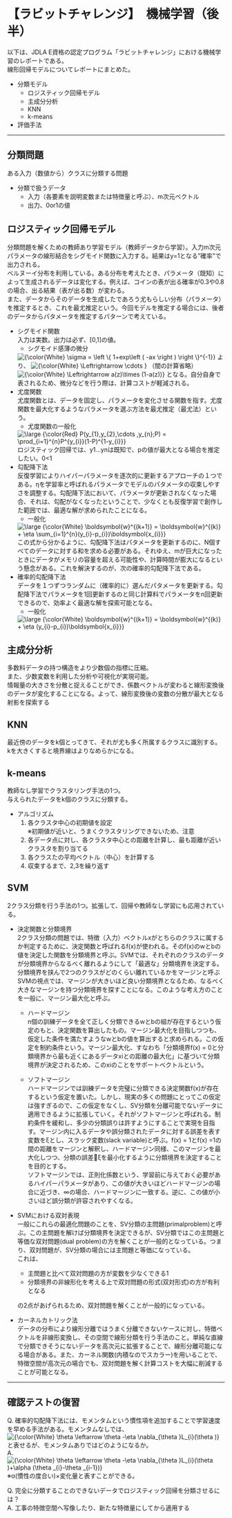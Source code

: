 # 【ラビットチャレンジ】　機械学習（後半）

以下は、JDLA E資格の認定プログラム「ラビットチャレンジ」における機械学習のレポートである。  
線形回帰モデルについてレポートにまとめた。
* 分類モデル
    * ロジスティック回帰モデル
    * 主成分分析
    * KNN
    * k-means
* 評価手法

***
## 分類問題
ある入力（数値から）クラスに分類する問題

* 分類で扱うデータ  
    * 入力（各要素を説明変数または特徴量と呼ぶ）、m次元ベクトル  
    * 出力、0or1の値  


## ロジスティック回帰モデル
分類問題を解くための教師あり学習モデル（教師データから学習）。入力m次元パラメータの線形結合をシグモイド関数に入力する。結果はy=1となる”確率”で出力される。  
ベルヌーイ分布を利用している。ある分布を考えたとき、パラメータ（既知）によって生成されるデータは変化する。例えば、コインの表が出る確率が0.3や0.8の場合、出る結果（表が出る数）が変わる。  
また、データからそのデータを生成したであろう尤もらしい分布（パラメータ）を推定するとき、これを最尤推定という。今回モデルを推定する場合には、後者のデータからパタメータを推定するパターンで考えている。  
* シグモイド関数  
入力は実数。出力は必ず、[0,1]の値。  
    * シグモイド感薄の微分  
    <img src="https://latex.codecogs.com/png.latex?\inline&space;{\color{White}&space;\sigma&space;=&space;\left&space;\{&space;1&plus;exp\left&space;(&space;-ax&space;\right&space;)&space;\right&space;\}^{-1}}" title="{\color{White} \sigma = \left \{ 1+exp\left ( -ax \right ) \right \}^{-1}}" />  
    より、  
    <img src="https://latex.codecogs.com/png.latex?\inline&space;{\color{White}&space;\Leftrightarrow&space;\cdots&space;}" title="{\color{White} \Leftrightarrow \cdots }" />  （間の計算省略）  
    <img src="https://latex.codecogs.com/png.latex?\inline&space;{\color{White}&space;\Leftrightarrow&space;a(z)\times&space;(1-a(z))}" title="{\color{White} \Leftrightarrow a(z)\times (1-a(z))}" />  
    となる。自分自身で表されるため、微分などを行う際は、計算コストが軽減される。
* 尤度関数  
尤度関数とは、データを固定し、パラメータを変化させる関数を指す。尤度関数を最大化するようなパラメータを選ぶ方法を最尤推定（最尤法）という。
    * 尤度関数の一般化  
    <img src="https://latex.codecogs.com/png.latex?\inline&space;\large&space;{\color{White}&space;P(y_{1},y_{2},\cdots&space;,y_{n};P)&space;=&space;\prod_{i=1}^{n}P^{y_{i}}(1-P)^{1-y_{i}}}" title="\large {\color{Red} P(y_{1},y_{2},\cdots ,y_{n};P) = \prod_{i=1}^{n}P^{y_{i}}(1-P)^{1-y_{i}}}" />  
    ロジスティック回帰では、y1...ynは既知で、pの値が最大となる場合を推定したい。0<1<pなので、尤度関数は掛け算されることによって、微小な値になるかもしれない。そこで、対数を取って回避する。これを対数尤度関数という。（対数は単調増加なので、尤度関数が最大となる点と、対数尤度関数が最大となる点は同じ。）  
    ただ、対数尤度関数を微分して0になる点を求める必要があるが、解析的にこの値を求めるのは困難である。ここで登場するのが、勾配降下法である。
* 勾配降下法  
反復学習によりハイパーパラメータを逐次的に更新するアプローチの１つである。ηを学習率と呼ばれるパラメータでモデルのパタメータの収束しやすさを調整する。勾配降下法において、パラメータが更新されなくなった場合、それは、勾配がなくなったということで、少なくとも反復学習で創作した範囲では、最適な解が求められたことになる。  
    * 一般化  
    <img src="https://latex.codecogs.com/png.latex?\inline&space;\large&space;{\color{White}&space;\boldsymbol{w}^{(k&plus;1)}&space;=&space;\boldsymbol{w}^{(k)}&space;&plus;&space;\eta&space;\sum_{i=1}^{n}(y_{i}-p_{i})\boldsymbol{x_{i}}}" title="\large {\color{White} \boldsymbol{w}^{(k+1)} = \boldsymbol{w}^{(k)} + \eta \sum_{i=1}^{n}(y_{i}-p_{i})\boldsymbol{x_{i}}}" />  
    この式から分かるように、勾配降下法はパタメータを更新するのに、N個すべてのデータに対する和を求める必要がある。それゆえ、mが巨大になったときにデータがメモリの容量を超える可能性や、計算時間が膨大になるという懸念がある。これを解決するのが、次の確率的勾配降下法である。
* 確率的勾配降下法  
データを１つずつランダムに（確率的に）選んだパタメータを更新する。勾配降下法でパラメータを1回更新するのと同じ計算料でパラメータをn回更新できるので、効率よく最適な解を探索可能となる。  
    * 一般化  
    <img src="https://latex.codecogs.com/png.latex?\inline&space;\large&space;{\color{White}&space;\boldsymbol{w}^{(k&plus;1)}&space;=&space;\boldsymbol{w}^{(k)}&space;&plus;&space;\eta&space;(y_{i}-p_{i})\boldsymbol{x_{i}}}" title="\large {\color{White} \boldsymbol{w}^{(k+1)} = \boldsymbol{w}^{(k)} + \eta (y_{i}-p_{i})\boldsymbol{x_{i}}}" />

## 主成分分析
多数料データの持つ構造をより少数個の指標に圧縮。  
また、少数変数を利用した分析や可視化が実現可能。  
情報量の大きさを分散と捉えることができ、係数ベクトルが変わると線形変換後のデータが変化することになる。よって、線形変換後の変数の分散が最大となる射影を探索する

## KNN
最近傍のデータをk個とってきて、それが尤も多く所属するクラスに識別する。  
kを大きくすると境界線はよりなめらかになる。

## k-means
教師なし学習でクラスタリング手法の1つ。  
与えられたデータをk個のクラスに分類する。  
* アルゴリズム
    1. 各クラスタ中心の初期値を設定  
    ※初期値が近いと、うまくクラスタリングできないため、注意
    1. 各データ点に対し、各クラスタ中心との距離を計算し、最も距離が近いクラスタを割り当てる
    1. 各クラスたの平均ベクトル（中心）を計算する
    1. 収束するまで、2,3を繰り返す

## SVM
2クラス分類を行う手法の1つ。拡張して、回帰や教師なし学習にも応用されている。

* 決定関数と分類境界  
2クラス分類の問題では、特徴（入力）ベクトルxがとちらのクラスに属するか判定するために、決定関数と呼ばれるf(x)が使われる。そのf(x)のwとbの値を決定した関数を分類境界と呼ぶ。SVMでは、それぞれのクラスのデータが分類境界からなるべく離れるようにして「最適な」分類境界を決定する。分類境界を挟んで2つのクラスがどのくらい離れているかをマージンと呼ぶSVMの視点では、マージンが大きいほど良い分類境界となるため、なるべく大きなマージンを持つ分類境界を探すことになる。このような考え方のことを一般に、マージン最大化と呼ぶ。

    * ハードマージン  
    n個の訓練データを全て正しく分類できるwとbの組が存在するという仮定のもと、決定関数を算出したもの。マージン最大化を目指しつつも、仮定した条件を満たすようなwとbの値を算出すると求められる。この仮定を制約条件という。マージン最大化、すなわち「分類境界f(x) = 0と分類境界から最も近くにあるデータxiとの距離の最大化」に基づいて分類境界が決定されるため、このxiのことをサポートベクトルという。

    * ソフトマージン  
    ハードマージンでは訓練データを完璧に分類できる決定関数f(x)が存在するという仮定を置いた。しかし、現実の多くの問題にとってこの仮定は強すぎるので、この仮定をなくし、SV分類を分離可能でないデータに適用できるように拡張していく。それがソフトマージンと呼ばれる。制約条件を緩和し、多少の分類誤りは許すようにすることで実現を目指す。マージン内に入るデータや誤分類されたデータに対する誤差を表す変数をξとし、スラック変数(slack variable)と呼ぶ。f(x) = 1とf(x) =1の間の距離をマージンと解釈し、ハードマージン同様、このマージンを最大化しつつ、分類の誤差ξを最小化するように分類境界を決定することを目的とする。  
    ソフトマージンでは、正則化係数という、学習前に与えておく必要があるハイパーパラメータがあり、この値が大きいほどハードマージンの場合に近づき、∞の場合、ハードマージンに一致する。逆に、この値が小さいほど誤分類が許容されやすくなる。

* SVMにおける双対表現  
一般にこれらの最適化問題のことを、SV分類の主問題(primalproblem)と呼ぶ。この主問題を解けば分類境界を決定できるが、SV分類ではこの主問題と等価な双対問題(dual problem)の方を解くことが一般的となっている。つまり、双対問題が、SV分類の場合には主問題と等価になっている。  
これは、  
    * 主問題と比べて双対問題の方が変数を少なくできる1
    * 分類境界の非線形化を考える上で双対問題の形式(双対形式)の方が有利となる
  
    の2点があげられるため、双対問題を解くことが一般的になっている。

* カーネルカトリック法  
データの分布により線形分離ではうまく分離できないケースに対し、特徴ベクトルを非線形変換し、その空間で線形分類を行う手法のこと。単純な直線で分類できそうにないデータを高次元に拡張することで、線形分離可能になる場合がある。また、カーネル関数(内積なのでスカラー)を用いることで、特徴空間が高次元の場合でも、双対問題を解く計算コストを大幅に削減することが可能となる。

***

## 確認テストの復習

Q. 確率的勾配降下法には、モメンタムという慣性項を追加することで学習速度を早める手法がある。モメンタムなしでは、<img src="https://latex.codecogs.com/png.latex?\inline&space;{\color{White}&space;\theta&space;\leftarrow&space;\theta&space;-\eta&space;\nabla_{\theta&space;}L_{i}(\theta&space;)}" title="{\color{White} \theta \leftarrow \theta -\eta \nabla_{\theta }L_{i}(\theta )}" />と表せるが、モメンタムありではどのようになるか。  
A. <img src="https://latex.codecogs.com/png.latex?\inline&space;{\color{White}&space;\theta&space;\leftarrow&space;\theta&space;-\eta&space;\nabla_{\theta&space;}L_{i}(\theta&space;)&plus;\alpha&space;(\theta&space;_{i}-\theta&space;_{i-1})}" title="{\color{White} \theta \leftarrow \theta -\eta \nabla_{\theta }L_{i}(\theta )+\alpha (\theta _{i}-\theta _{i-1})}" />  
※α(慣性の度合い)×変化量と表すことができる。

Q. 完全に分類することのできないデータでロジスティック回帰を分類させるには？  
A. 工事の特徴空間へ写像したり、新たな特徴量にしてから適用する